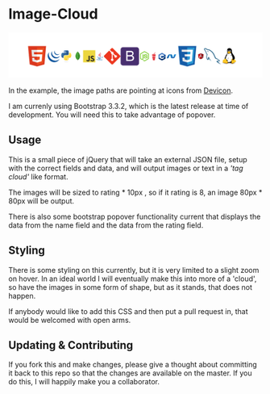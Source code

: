 # Image-Cloud

![My Example](/img/screenshot.png)


In the example, the image paths are pointing at icons from [Devicon](https://github.com/konpa/devicon).

I am currenly using Bootstrap 3.3.2, which is the latest release at time of development. You will need this to take advantage of popover.

## Usage
This is a small piece of jQuery that will take an external JSON file, setup with the correct fields and data, and will output images or text in a _'tag cloud'_ like format.

The images will be sized to rating \* 10px , so if it rating is 8, an image 80px \* 80px will be output.

There is also some bootstrap popover functionality current that displays the data from the name field and the data from the rating field.

## Styling
There is some styling on this currently, but it is very limited to a slight zoom on hover. In an ideal world I will eventually make this into more of a 'cloud', so have the images in some form of shape, but as it stands, that does not happen.

If anybody would like to add this CSS and then put a pull request in, that would be welcomed with open arms.

## Updating & Contributing
If you fork this and make changes, please give a thought about committing it back to this repo so that the changes are available on the master. If you do this, I will happily make you a collaborator.
